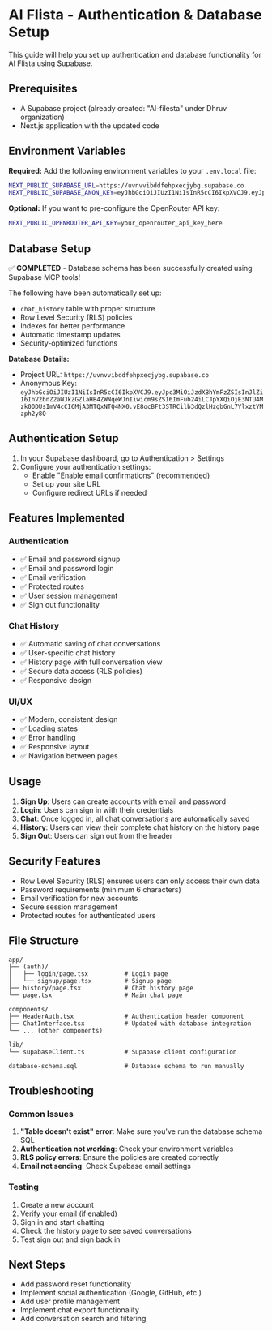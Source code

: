 # AI Flista - Authentication & Database Setup

This guide will help you set up authentication and database functionality for AI Flista using Supabase.

## Prerequisites

- A Supabase project (already created: "Al-filesta" under Dhruv organization)
- Next.js application with the updated code

## Environment Variables

**Required:** Add the following environment variables to your `.env.local` file:

```bash
NEXT_PUBLIC_SUPABASE_URL=https://uvnvvibddfehpxecjybg.supabase.co
NEXT_PUBLIC_SUPABASE_ANON_KEY=eyJhbGciOiJIUzI1NiIsInR5cCI6IkpXVCJ9.eyJpc3MiOiJzdXBhYmFzZSIsInJlZiI6InV2bnZ2aWJkZGZlaHB4ZWNqeWJnIiwicm9sZSI6ImFub24iLCJpYXQiOjE3NTU4Mzk0ODUsImV4cCI6MjA3MTQxNTQ4NX0.vE8ocBFt3STRCilb3dQzlHzgbGnL7YlxztYMzph2y8Q
```

**Optional:** If you want to pre-configure the OpenRouter API key:
```bash
NEXT_PUBLIC_OPENROUTER_API_KEY=your_openrouter_api_key_here
```

## Database Setup

✅ **COMPLETED** - Database schema has been successfully created using Supabase MCP tools!

The following have been automatically set up:
- `chat_history` table with proper structure
- Row Level Security (RLS) policies
- Indexes for better performance
- Automatic timestamp updates
- Security-optimized functions

**Database Details:**
- Project URL: `https://uvnvvibddfehpxecjybg.supabase.co`
- Anonymous Key: `eyJhbGciOiJIUzI1NiIsInR5cCI6IkpXVCJ9.eyJpc3MiOiJzdXBhYmFzZSIsInJlZiI6InV2bnZ2aWJkZGZlaHB4ZWNqeWJnIiwicm9sZSI6ImFub24iLCJpYXQiOjE3NTU4Mzk0ODUsImV4cCI6MjA3MTQxNTQ4NX0.vE8ocBFt3STRCilb3dQzlHzgbGnL7YlxztYMzph2y8Q`

## Authentication Setup

1. In your Supabase dashboard, go to Authentication > Settings
2. Configure your authentication settings:
   - Enable "Enable email confirmations" (recommended)
   - Set up your site URL
   - Configure redirect URLs if needed

## Features Implemented

### Authentication
- ✅ Email and password signup
- ✅ Email and password login
- ✅ Email verification
- ✅ Protected routes
- ✅ User session management
- ✅ Sign out functionality

### Chat History
- ✅ Automatic saving of chat conversations
- ✅ User-specific chat history
- ✅ History page with full conversation view
- ✅ Secure data access (RLS policies)
- ✅ Responsive design

### UI/UX
- ✅ Modern, consistent design
- ✅ Loading states
- ✅ Error handling
- ✅ Responsive layout
- ✅ Navigation between pages

## Usage

1. **Sign Up**: Users can create accounts with email and password
2. **Login**: Users can sign in with their credentials
3. **Chat**: Once logged in, all chat conversations are automatically saved
4. **History**: Users can view their complete chat history on the history page
5. **Sign Out**: Users can sign out from the header

## Security Features

- Row Level Security (RLS) ensures users can only access their own data
- Password requirements (minimum 6 characters)
- Email verification for new accounts
- Secure session management
- Protected routes for authenticated users

## File Structure

```
app/
├── (auth)/
│   ├── login/page.tsx          # Login page
│   └── signup/page.tsx         # Signup page
├── history/page.tsx            # Chat history page
└── page.tsx                    # Main chat page

components/
├── HeaderAuth.tsx              # Authentication header component
├── ChatInterface.tsx           # Updated with database integration
└── ... (other components)

lib/
└── supabaseClient.ts           # Supabase client configuration

database-schema.sql             # Database schema to run manually
```

## Troubleshooting

### Common Issues

1. **"Table doesn't exist" error**: Make sure you've run the database schema SQL
2. **Authentication not working**: Check your environment variables
3. **RLS policy errors**: Ensure the policies are created correctly
4. **Email not sending**: Check Supabase email settings

### Testing

1. Create a new account
2. Verify your email (if enabled)
3. Sign in and start chatting
4. Check the history page to see saved conversations
5. Test sign out and sign back in

## Next Steps

- Add password reset functionality
- Implement social authentication (Google, GitHub, etc.)
- Add user profile management
- Implement chat export functionality
- Add conversation search and filtering
